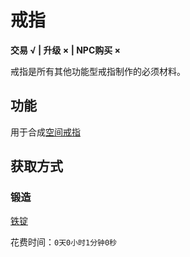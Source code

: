 # 戒指
**交易 √ | 升级 × | NPC购买 ×**

戒指是所有其他功能型戒指制作的必须材料。

## 功能
用于合成[空间戒指](../道具/功能型道具/空间戒指.md)

## 获取方式
### 锻造
[铁锭](./铁锭.md)

花费时间：`0天0小时1分钟0秒`